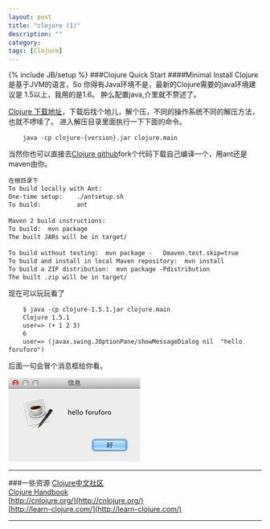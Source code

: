 ```yaml
---
layout: post
title: "clojure (1)"
description: ""
category: 
tags: [Clojure]
---
```

{% include JB/setup %}
###Clojure Quick Start
####Minimal Install
Clojure 是基于JVM的语言，So 你得有Java环境不是，最新的Clojure需要的java环境建议是 1.5以上，我用的是1.6。
肿么配置java,介里就不赘述了。

[Clojure 下载地址](http://clojure.org/downloads)，下载后找个地儿，解个压，不同的操作系统不同的解压方法，也就不啰嗦了。
进入解压目录里面执行一下下面的命令。

```
    java -cp clojure-{version}.jar clojure.main
```

当然你也可以直接去[Clojure github](https://github.com/clojure/clojure)fork个代码下载自己编译一个，用ant还是maven由你。

    在根目录下 
    To build locally with Ant:  
    One-time setup:    ./antsetup.sh
    To build:          ant

    Maven 2 build instructions:
    To build:  mvn package 
    The built JARs will be in target/

    To build without testing:  mvn package -   Dmaven.test.skip=true
    To build and install in local Maven repository:  mvn install
    To build a ZIP distribution:  mvn package -Pdistribution
    The built .zip will be in target/


现在可以玩玩看了
  
```
    $ java -cp clojure-1.5.1.jar clojure.main 
    Clojure 1.5.1 
    user=> (+ 1 2 3)  
    6 
    user=> (javax.swing.JOptionPane/showMessageDialog nil  "hello foruforo") 
```
后面一句会冒个消息框给你看。

![message image](/assets/image/post/2013-04-08-clojure-1-1.png)



----
###一些资源
[Clojure中文社区](http://blog.clojure.cn/)
<br />
[Clojure Handbook](http://qiujj.com/static/clojure-handbook.html)
<br/>
[http://cnlojure.org/](http://cnlojure.org/)
<br />
[http://learn-clojure.com/](http://learn-clojure.com/)

---






